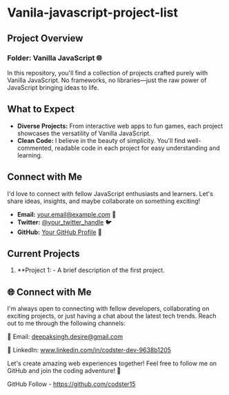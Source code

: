# Vanila-javascript-project-list


## Project Overview

### Folder: Vanilla JavaScript 🌐
In this repository, you'll find a collection of projects crafted purely with Vanilla JavaScript. No frameworks, no libraries—just the raw power of JavaScript bringing ideas to life.

## What to Expect

- **Diverse Projects:** From interactive web apps to fun games, each project showcases the versatility of Vanilla JavaScript.
- **Clean Code:** I believe in the beauty of simplicity. You'll find well-commented, readable code in each project for easy understanding and learning.

## Connect with Me

I'd love to connect with fellow JavaScript enthusiasts and learners. Let's share ideas, insights, and maybe collaborate on something exciting!

- **Email:** your.email@example.com 📧
- **Twitter:** [@your_twitter_handle](https://twitter.com/your_twitter_handle) 🐦
- **GitHub:** [Your GitHub Profile](https://github.com/your-username) 🐙

## Current Projects

1. **Project 1:  - A brief description of the first project.

 ## 🌐 Connect with Me
I'm always open to connecting with fellow developers, collaborating on exciting projects, or just having a chat about the latest tech trends. Reach out to me through the following channels:

📧 Email: deepaksingh.desire@gmail.com

🔗 LinkedIn: www.linkedin.com/in/codster-dev-9638b1205

Let's create amazing web experiences together! Feel free to follow me on GitHub and join the coding adventure! 🚀

GitHub Follow - https://github.com/codster15

